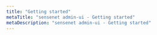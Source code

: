 ```yaml
---
title: "Getting started"
metaTitle: "sensenet admin-ui - Getting started"
metaDescription: "sensenet admin-ui - Getting started"
---
```

